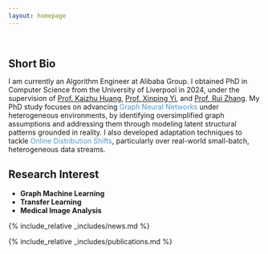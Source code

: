 ```yaml
---
layout: homepage
---
```


<h1 id="about-me"></h1>

<h2 style="margin: 60px 0px 10px;">Short Bio</h2>

I am currently an Algorithm Engineer at Alibaba Group. I obtained PhD in Computer Science from the University of Liverpool in 2024, under the supervision of [Prof. Kaizhu Huang](https://sites.google.com/view/kaizhu-huang-homepage), [Prof. Xinping Yi](https://sites.google.com/site/xinpingyi00/), and [Prof. Rui Zhang](https://scholar.xjtlu.edu.cn/en/persons/RuiZhang02). My PhD study focuses on advancing <span style="color:#5296C8">Graph Neural Networks</span> under heterogeneous environments, by identifying oversimplified graph assumptions and addressing them through modeling latent structural patterns grounded in reality. I also developed adaptation techniques to tackle <span style="color:#5296C8">Online Distribution Shifts</span>, particularly over real-world small-batch, heterogeneous data streams. 

## Research Interest

- **Graph Machine Learning** 
- **Transfer Learning**
- **Medical Image Analysis**

{% include_relative _includes/news.md %}

{% include_relative _includes/publications.md %}
